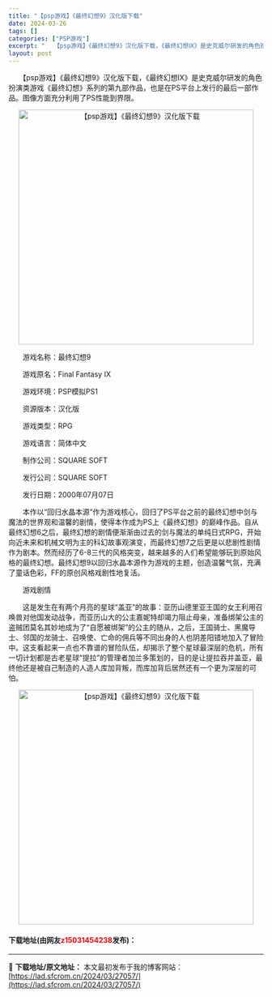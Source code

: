 ```yaml
---
title: "【psp游戏】《最终幻想9》汉化版下载"
date: 2024-03-26
tags: []
categories: ["PSP游戏"]
excerpt: "　　【psp游戏】《最终幻想9》汉化版下载，《最终幻想Ⅸ》是史克威尔研发的角色扮演类游戏《最终幻想》系列的第九部作品，也是在PS平台上发行的最后一部作品。图像方面充分利用了PS性能到界限。 　　游戏名称：最终幻想9 　　游戏原名：Final Fantasy IX 　　游戏环境：PSP模拟PS1 　　&hellip;"
layout: post
---
```


 <p>　　【psp游戏】《最终幻想9》汉化版下载，《最终幻想Ⅸ》是史克威尔研发的角色扮演类游戏《最终幻想》系列的第九部作品，也是在PS平台上发行的最后一部作品。图像方面充分利用了PS性能到界限。</p> <p align="center"><img align="" border="0" src="https://lad.sfcrom.cn/wp-content/uploads/2024/03/20240325_6601fd0c2fd4c.png" width="464" alt="【psp游戏】《最终幻想9》汉化版下载" /></p> <p>　　游戏名称：最终幻想9</p> <p>　　游戏原名：Final Fantasy IX</p> <p>　　游戏环境：PSP模拟PS1</p> <p>　　资源版本：汉化版</p> <p>　　游戏类型：RPG</p> <p>　　游戏语言：简体中文</p> <p>　　制作公司：SQUARE SOFT</p> <p>　　发行公司：SQUARE SOFT</p> <p>　　发行日期：2000年07月07日</p> <p>　　本作以&ldquo;回归水晶本源&rdquo;作为游戏核心，回归了PS平台之前的最终幻想中剑与魔法的世界观和温馨的剧情，使得本作成为PS上《最终幻想》的巅峰作品。自从最终幻想6之后，最终幻想的剧情便渐渐由过去的剑与魔法的单纯日式RPG，开始向近未来和机械文明为主的科幻故事观演变，而最终幻想7之后更是以悲剧性剧情作为剧本。然而经历了6-8三代的风格突变，越来越多的人们希望能够玩到原始风格的最终幻想。最终幻想9以回归水晶本源作为游戏的主题，创造温馨气氛，充满了童话色彩，FF的原创风格戏剧性地复活。</p> <p>　　游戏剧情</p> <p>　　这是发生在有两个月亮的星球&ldquo;盖亚&rdquo;的故事：亚历山德里亚王国的女王利用召唤兽对他国发动战争，而亚历山大的公主嘉妮特却竭力阻止母亲，准备绑架公主的盗贼团莫名其妙地成为了&ldquo;自愿被绑架&rdquo;的公主的随从，之后，王国骑士、黑魔导士、邻国的龙骑士、召唤使、亡命的佣兵等不同出身的人也阴差阳错地加入了冒险中。这支看起来一点也不靠谱的冒险队伍，却揭示了整个星球最深层的危机，所有一切计划都是古老星球&ldquo;提拉&rdquo;的管理者加兰多策划的，目的是让提拉吞并盖亚，最终他还是被自己制造的人造人库加背叛，而库加背后居然还有一个更为深层的可怕。</p> <p align="center"><img align="" border="0" src="https://lad.sfcrom.cn/wp-content/uploads/2024/03/20240325_6601fd0f74b2b.png" width="464" alt="【psp游戏】《最终幻想9》汉化版下载" /></p> <p><h4>下载地址(由网友<font color="red">z15031454238</font>发布)：</h4></p> 

---
📖 **下载地址/原文地址：** 本文最初发布于我的博客网站：[https://lad.sfcrom.cn/2024/03/27057/](https://lad.sfcrom.cn/2024/03/27057/)
